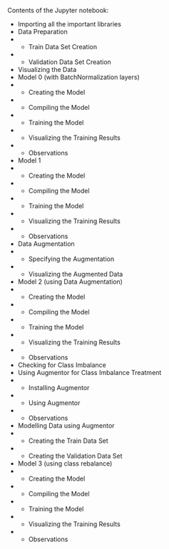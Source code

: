 Contents of the Jupyter notebook:

- Importing all the important libraries
- Data Preparation
- - Train Data Set Creation
- - Validation Data Set Creation
- Visualizing the Data
- Model 0 (with BatchNormalization layers)
- - Creating the Model
- - Compiling the Model
- - Training the Model
- - Visualizing the Training Results
- - Observations
- Model 1
- - Creating the Model
- - Compiling the Model
- - Training the Model
- - Visualizing the Training Results
- - Observations
- Data Augmentation
- - Specifying the Augmentation
- - Visualizing the Augmented Data
- Model 2 (using Data Augmentation)
- - Creating the Model
- - Compiling the Model
- - Training the Model
- - Visualizing the Training Results
- - Observations
- Checking for Class Imbalance
- Using Augmentor for Class Imbalance Treatment
- - Installing Augmentor
- - Using Augmentor
- - Observations
- Modelling Data using Augmentor
- - Creating the Train Data Set
- - Creating the Validation Data Set
- Model 3 (using class rebalance)
- - Creating the Model
- - Compiling the Model
- - Training the Model
- - Visualizing the Training Results
- - Observations
